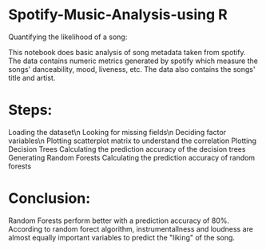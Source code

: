 # Spotify-Music-Analysis-using R
Quantifying the likelihood of a song:

This notebook does basic analysis of song metadata taken from spotify. The data contains numeric metrics generated by spotify which measure the songs' danceability, mood, liveness, etc. The data also contains the songs' title and artist.

# Steps:
  Loading the dataset\n
  Looking for missing fields\n
  Deciding factor variables\n
Plotting scatterplot matrix to understand the correlation
Plotting Decision Trees
Calculating the prediction accuracy of the decision trees
Generating Random Forests
Calculating the prediction accuracy of random forests 


# Conclusion:
Random Forests perform better with a prediction accuracy of 80%.
According to random forect algorithm, instrumentallness and loudness are almost equally important variables to predict the "liking" of the song.



